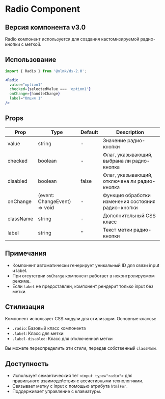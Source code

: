 # Radio Component

## Версия компонента v3.0

Radio компонент используется для создания кастомизируемой радио-кнопки с меткой.

## Использование

```jsx
import { Radio } from '@nlmk/ds-2.0';

<Radio
  value="option1"
  checked={selectedValue === 'option1'}
  onChange={handleChange}
  label="Опция 1"
/>
```

## Props

| Prop      | Type                                           | Default | Description                                        |
|-----------|------------------------------------------------|---------|----------------------------------------------------|
| value     | string                                         | -       | Значение радио-кнопки                              |
| checked   | boolean                                        | -       | Флаг, указывающий, выбрана ли радио-кнопка         |
| disabled  | boolean                                        | false   | Флаг, указывающий, отключена ли радио-кнопка       |
| onChange  | (event: ChangeEvent<HTMLInputElement>) => void | -       | Функция обработки изменения состояния радио-кнопки |
| className | string                                         | -       | Дополнительный CSS класс                           |
| label     | string                                         | ''      | Текст метки радио-кнопки                           |

## Примечания

- Компонент автоматически генерирует уникальный ID для связи input и label.
- При отсутствии `onChange` компонент работает в неконтролируемом режиме.
- Если `label` не предоставлен, компонент рендерит только input без метки.

## Стилизация

Компонент использует CSS модули для стилизации. Основные классы:

- `.radio`: Базовый класс компонента
- `.label`: Класс для метки
- `.label-disabled`: Класс для отключенной метки

Вы можете переопределить эти стили, передав собственный `className`.

## Доступность

- Использует семантический тег `<input type="radio">` для правильного взаимодействия с ассистивными технологиями.
- Связывает метку с input с помощью атрибута `htmlFor`.
- Поддерживает управление с клавиатуры.
